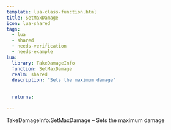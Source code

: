 ```yaml
---
template: lua-class-function.html
title: SetMaxDamage
icon: lua-shared
tags:
  - lua
  - shared
  - needs-verification
  - needs-example
lua:
  library: TakeDamageInfo
  function: SetMaxDamage
  realm: shared
  description: "Sets the maximum damage"
  
  
  returns:
    
---
```


<div class="lua__search__keywords">
TakeDamageInfo:SetMaxDamage &#x2013; Sets the maximum damage
</div>
